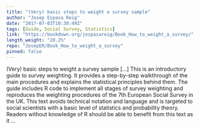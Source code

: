 ```yaml
---
title: "(Very) basic steps to weight a survey sample"
author: "Josep Espasa Reig"
date: "2017-07-03T10:30:49Z"
tags: [Guide, Social Survey, Statistics]
link: "https://bookdown.org/jespasareig/Book_How_to_weight_a_survey/"
length_weight: "20.2%"
repo: "JosepER/Book_How_to_weight_a_survey"
pinned: false
---
```


(Very) basic steps to weight a survey sample [...] This is an introductory guide to survey weighting. It provides a step-by-step walkthrough of the main procedures and explains the statistical principles behind them. The guide includes R code to implement all stages of survey weighting and reproduces the weighting procedures of the 7th European Social Survey in the UK. This text avoids technical notation and language and is targeted to social scientists with a basic level of statistics and probability theory. Readers without knowledge of R should be able to benefit from this text as it ...
